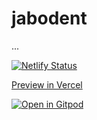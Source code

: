 # jabodent
...

[![Netlify Status](https://api.netlify.com/api/v1/badges/22c9552e-4e1e-4958-a6e0-5c0b13019ad7/deploy-status)](https://app.netlify.com/sites/jabodent/deploys)

[Preview in Vercel](https://jabodent.vercel.app/)

[![Open in Gitpod](https://gitpod.io/button/open-in-gitpod.svg)](https://gitpod.io/#https://github.com/okikio/jabodent)
